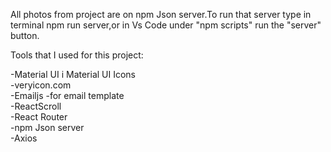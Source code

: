 All photos from project are on npm Json server.To run that server type in terminal npm run server,or in Vs Code under "npm scripts" run the "server" button.

Tools that I used for this project:

-Material UI i Material UI Icons<br>
-veryicon.com<br>
-Emailjs -for email template<br>
-ReactScroll<br>
-React Router<br>
-npm Json server<br>
-Axios<br>
